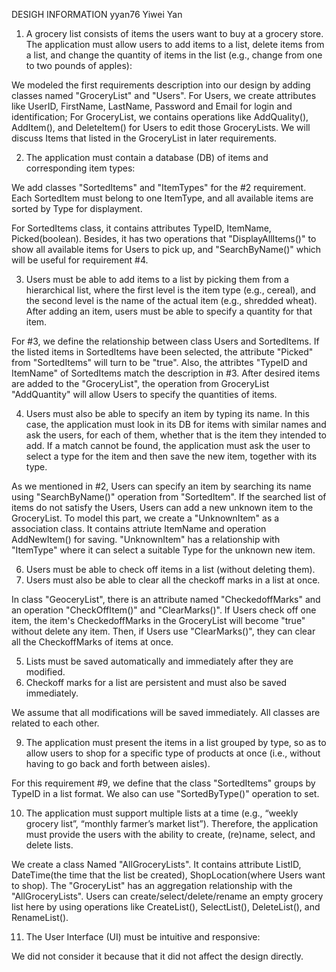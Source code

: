 DESIGH INFORMATION    yyan76    Yiwei Yan


1.  A grocery list consists of items the users want to buy at a grocery store. The application must allow users to add items to a list, delete items from a list, and change the quantity of items in the list (e.g., change from one to two pounds of apples):

We modeled the first requirements description into our design by adding classes named "GroceryList" and "Users". For Users, we create attributes like UserID, FirstName, LastName, Password and Email for login and identification; For GroceryList, we contains operations like AddQuality(), AddItem(), and DeleteItem() for Users to edit those GroceryLists. We will discuss Items that listed in the GroceryList in later requirements.



2. The application must contain a database (DB) of items and corresponding item types:

We add classes "SortedItems" and "ItemTypes" for the #2 requirement. Each SortedItem must belong to one ItemType, and all available items are sorted by Type for displayment. 

For SortedItems class, it contains attributes TypeID, ItemName, Picked(boolean). Besides, it has two operations that "DisplayAllItems()" to show all available items for Users to pick up, and "SearchByName()" which will be useful for requirement #4.



3. Users must be able to add items to a list by picking them from a hierarchical list, where the first level is the item type (e.g., cereal), and the second level is the name of the actual item (e.g., shredded wheat). After adding an item, users must be able to specify a quantity for that item.

For #3, we define the relationship between class Users and SortedItems. If the listed items in SortedItems have been selected, the attribute "Picked" from "SortedItems" will turn to be "true". Also, the attribtes "TypeID and ItemName" of SortedItems match the description in #3. After desired items are added to the "GroceryList", the operation from GroceryList "AddQuantity" will allow Users to specify the quantities of items.



4. Users must also be able to specify an item by typing its name. In this case, the application must look in its DB for items with similar names and ask the users, for each of them, whether that is the item they intended to add. If a match cannot be found, the application must ask the user to select a type for the item and then save the new item, together with its type.

As we mentioned in #2, Users can specify an item by searching its name using "SearchByName()" operation from "SortedItem". If the searched list of items do not satisfy the Users, Users can add a new unknown item to the GroceryList. To model this part, we create a "UnknownItem" as a association class. It contains attriute ItemName and operation AddNewItem() for saving. "UnknownItem" has a relationship with "ItemType" where it can select a suitable Type for the unknown new item.



6. Users must be able to check off items in a list (without deleting them).
7. Users must also be able to clear all the check­off marks in a list at once.

In class "GeoceryList", there is an attribute named "CheckedoffMarks" and an operation "CheckOffItem()" and "ClearMarks()". If Users check off one item, the item's CheckedoffMarks in the GroceryList will become "true" without delete any item. Then, if Users use "ClearMarks()", they can clear all the CheckoffMarks of items at once.



5. Lists must be saved automatically and immediately after they are modified.
8. Check­off marks for a list are persistent and must also be saved immediately.

We assume that all modifications will be saved immediately. All classes are related to each other.



9. The application must present the items in a list grouped by type, so as to allow users to
shop for a specific type of products at once (i.e., without having to go back and forth
between aisles).

For this requirement #9, we define that the class "SortedItems" groups by TypeID in a list format. We also can use "SortedByType()" operation to set.  



10. The application must support multiple lists at a time (e.g., “weekly grocery list”, “monthly
farmer’s market list”). Therefore, the application must provide the users with the ability to
create, (re)name, select, and delete lists.

We create a class Named "AllGroceryLists". It contains attribute ListID, DateTime(the time that the list be created), ShopLocation(where Users want to shop). The "GroceryList" has an aggregation relationship with the "AllGroceryLists". Users can create/select/delete/rename an empty grocery list here by using operations like CreateList(), SelectList(), DeleteList(), and RenameList().



11. The User Interface (UI) must be intuitive and responsive:

We did not consider it because that it did not affect the design directly.



